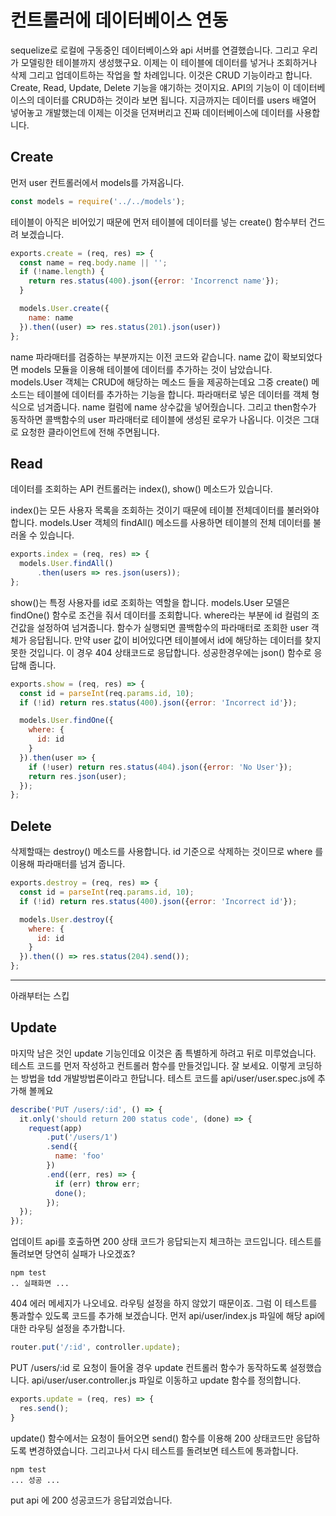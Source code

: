 컨트롤러에 데이터베이스 연동
====================

sequelize로 로컬에 구동중인 데이터베이스와 api 서버를 연결했습니다. 그리고 우리가 모델링한 테이블까지 생성했구요. 이제는 이 테이블에 데이터를 넣거나 조회하거나 삭제 그리고 업데이트하는 작업을 할 차례입니다. 이것은 CRUD 기능이라고 합니다. Create, Read, Update, Delete 기능을 얘기하는 것이지요. API의 기능이 이 데이터베이스의 데이터를 CRUD하는 것이라 보면 됩니다. 지금까지는 데이터를 users 배열어 넣어놓고 개발했는데 이제는 이것을 던져버리고 진짜 데이터베이스에 데이터를 사용합니다.

## Create

먼저 user 컨트롤러에서 models를 가져옵니다.

```javascript
const models = require('../../models');
```

테이블이 아직은 비어있기 때문에 먼저 테이블에 데이터를 넣는 create() 함수부터 건드려 보겠습니다.

```javascript
exports.create = (req, res) => {
  const name = req.body.name || '';
  if (!name.length) {
    return res.status(400).json({error: 'Incorrenct name'});
  }

  models.User.create({
    name: name
  }).then((user) => res.status(201).json(user))
};
```

name 파라매터를 검증하는 부분까지는 이전 코드와 같습니다. name 값이 확보되었다면 models 모듈을 이용해 테이블에 데이터를 추가하는 것이 남았습니다. models.User 객체는 CRUD에 해당하는 메소드 들을 제공하는데요 그중 create() 메소드는 테이블에 데이터를 추가하는 기능을 합니다. 파라매터로 넣은 데이터를 객체 형식으로 넘겨줍니다. name 컬럼에 name 상수값을 넣어줬습니다. 그리고 then함수가 동작하면 콜백함수의 user 파라매터로 테이블에 생성된 로우가 나옵니다. 이것은 그대로 요청한 클라이언트에 전해 주면됩니다.

## Read

데이터를 조회하는 API 컨트롤러는 index(), show() 메소드가 있습니다.

index()는 모든 사용자 목록을 조회하는 것이기 때문에 테이블 전체데이터를 불러와야합니다.  models.User 객체의 findAll() 메소드를 사용하면 테이블의 전체 데이터를 불러올 수 있습니다.

```javascript
exports.index = (req, res) => {
  models.User.findAll()
      .then(users => res.json(users));
};
```

show()는 특정 사용자를 id로 조회하는 역할을 합니다. models.User 모델은 findOne() 함수로 조건을 줘서 데이터를 조회합니다. where라는 부분에 id 컬럼의 조건값을 설정하여 넘겨줍니다. 함수가 실행되면 콜백함수의 파라매터로 조회한 user 객체가 응답됩니다. 만약 user 값이 비어있다면 테이블에서 id에 해당하는 데이터를 찾지 못한 것입니다. 이 경우 404 상태코드로 응답합니다. 성공한경우에는 json() 함수로 응답해 줍니다.

```javascript
exports.show = (req, res) => {
  const id = parseInt(req.params.id, 10);
  if (!id) return res.status(400).json({error: 'Incorrect id'});

  models.User.findOne({
    where: {
      id: id
    }
  }).then(user => {
    if (!user) return res.status(404).json({error: 'No User'});
    return res.json(user);
  });
};
```

## Delete

삭제할때는 destroy() 메소드를 사용합니다. id 기준으로 삭제하는 것이므로 where 를 이용해 파라매터를 넘겨 줍니다.

```javascript
exports.destroy = (req, res) => {
  const id = parseInt(req.params.id, 10);
  if (!id) return res.status(400).json({error: 'Incorrect id'});

  models.User.destroy({
    where: {
      id: id
    }
  }).then(() => res.status(204).send());
};
```

---
아래부터는 스킵 

## Update

마지막 남은 것인 update 기능인데요 이것은 좀 특별하게 하려고 뒤로 미루었습니다. 테스트 코드를 먼저 작성하고 컨트롤러 함수를 만들것입니다. 잘 보세요. 이렇게 코딩하는 방법을 tdd 개발방법론이라고 한답니다. 테스트 코드를 api/user/user.spec.js에 추가해 볼께요

```javascript
describe('PUT /users/:id', () => {
  it.only('should return 200 status code', (done) => {
    request(app)
        .put('/users/1')
        .send({
          name: 'foo'
        })
        .end((err, res) => {
          if (err) throw err;
          done();
        });
  });
});
```

업데이트 api를 호출하면 200 상태 코드가 응답되는지 체크하는 코드입니다. 테스트를 돌려보면 당연히 실패가 나오겠죠?

```
npm test
.. 실패화면 ...
```

404 에러 메세지가 나오네요. 라우팅 설정을 하지 않았기 때문이죠. 그럼 이 테스트를 통과할수 있도록 코드를 추가해 보겠습니다. 먼저 api/user/index.js 파일에 해당 api에 대한 라우팅 설정을 추가합니다.

```javascript
router.put('/:id', controller.update);
```

PUT /users/:id 로 요청이 들어올 경우 update 컨트롤러 함수가 동작하도록 설정했습니다. api/user/user.controller.js 파일로 이동하고 update 함수를 정의합니다.

```javascript
exports.update = (req, res) => {
  res.send();
}
```

update() 함수에서는 요청이 들어오면 send() 함수를 이용해 200 상태코드만 응답하도록 변경하였습니다. 그리고나서 다시 테스트를 돌려보면 테스트에 통과합니다.

```
npm test
... 성공 ...
```

put api 에 200 성공코드가 응답괴었습니다.
